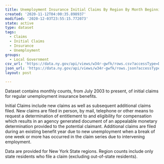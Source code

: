 ```yaml
---
title: Unemployment Insurance Initial Claims By Region By Month Beginning 2003
created: '2020-11-12T04:00:35.898937'
modified: '2020-12-03T23:55:15.772073'
state: active
type: dataset
tags:
  - Claims
  - Initial Claims
  - Insurance
  - Unemployment
groups:
  - Local Government
csv_url: 'https://data.ny.gov/api/views/w34r-gwfk/rows.csv?accessType=DOWNLOAD'
json_url: 'https://data.ny.gov/api/views/w34r-gwfk/rows.json?accessType=DOWNLOAD'
layout: post

---
```

Dataset contains monthly counts, from July 2003 to present, of initial claims for regular unemployment insurance benefits. 

Initial Claims include new claims as well as subsequent additional claims filed. New claims are filed in person, by mail, telephone or other means to request a determination of entitlement to and eligibility for compensation which results in an agency generated document of an appealable monetary determination provided to the potential claimant. Additional claims are filed during an existing benefit year due to new unemployment when a break of one week or more has occurred in the claim series due to intervening employment. 

Data are provided for New York State regions.  Region counts include only state residents who file a claim (excluding out-of-state residents).

